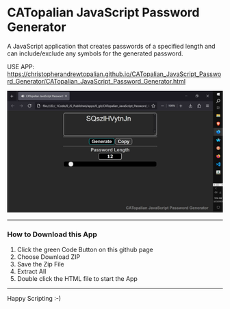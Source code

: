 # CATopalian JavaScript Password Generator
A JavaScript application that creates passwords of a specified length and can include/exclude any symbols for the generated password.  

USE APP: https://christopherandrewtopalian.github.io/CATopalian_JavaScript_Password_Generator/CATopalian_JavaScript_Password_Generator.html

![screenshot_001](src/media/textures/screenshots/001.JPG)  

---

### How to Download this App
1. Click the green Code Button on this github page
2. Choose Download ZIP
3. Save the Zip File
4. Extract All
5. Double click the HTML file to start the App

---

Happy Scripting :-)

